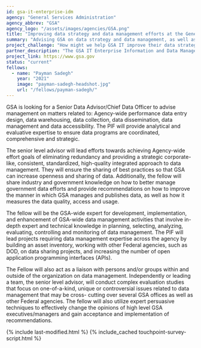 ```yaml
---
id: gsa-it-enterprise-idm
agency: "General Services Administration"
agency_abbrev: "GSA"
agency_logo: "/assets/images/agencies/GSA.png"
title: "Improving data strategy and data management efforts at the General Services Administration"
summary: "Advising GSA on data strategy and data management, as well as providing analytical and evaluative expertise to ensure data programs are coordinated, comprehensive and strategic."
project_challenge: "How might we help GSA IT improve their data strategy and data management efforts?"
partner_description: "The GSA IT Enterprise Information and Data Management Division (IDM) advises management on agency-wide performance, data entry design, data warehouse and accessibility, while leading agency-wide data management efforts toward achieving agency goals. They are instrumental in eliminating redundancy and providing a corporate-like, consistent, standardized, high-quality and integrated approach to data management."
project_link: https://www.gsa.gov
status: "current"
fellows:
  - name: "Payman Sadegh"
    year: "2021"
    image: "payman-sadegh-headshot.jpg"
    url: "/fellows/payman-sadegh/"
---
```

GSA is looking for a Senior Data Advisor/Chief Data Officer to advise management on matters related to: Agency-wide performance data entry design, data warehousing, data collection, data dissemination, data management and data accessibility. The PIF will provide analytical and evaluative expertise to ensure data programs are coordinated, comprehensive and strategic.

The senior level advisor will lead efforts towards achieving Agency-wide effort goals of eliminating redundancy and providing a strategic corporate-like, consistent, standardized, high-quality integrated approach to data management. They will ensure the sharing of best practices so that GSA can increase openness and sharing of data. Additionally, the fellow will share industry and government knowledge on how to better manage government data efforts and provide recommendations on how to improve the manner in which GSA manages and publishes data, as well as how it measures the data quality, access and usage.

The fellow will be the GSA-wide expert for development, implementation, and enhancement of GSA-wide data management activities that involve in-depth expert and technical knowledge in planning, selecting, analyzing, evaluating, controlling and monitoring of data management. The PIF will lead projects requiring data management expertise across the agency by building an asset inventory, working with other Federal agencies, such as DOD, on data sharing projects, and increasing the number of open application programming interfaces (APIs).

The Fellow will also act as a liaison with persons and/or groups within and outside of the organization on data management. Independently or leading a team, the senior level advisor, will conduct complex evaluation studies that focus on one-of-a-kind, unique or controversial issues related to data management that may be cross- cutting over several GSA offices as well as other Federal agencies. The fellow will also utilize expert persuasive techniques to effectively change the opinions of high level GSA executives/managers and gain acceptance and implementation of recommendations.

<section class="usa-section">
  <div class="grid-container">
    {% include last-modified.html %}
    {% include_cached touchpoint-survey-script.html %}
  </div>
</section>
